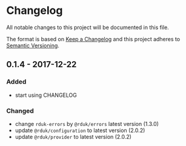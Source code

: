 # Changelog
All notable changes to this project will be documented in this file.

The format is based on [Keep a Changelog](http://keepachangelog.com/en/1.0.0/)
and this project adheres to [Semantic Versioning](http://semver.org/spec/v2.0.0.html).

## 0.1.4 - 2017-12-22
### Added
- start using CHANGELOG
### Changed
- change `rduk-errors` by `@rduk/errors` latest version (1.3.0)
- update `@rduk/configuration` to latest version (2.0.2)
- update `@rduk/provider` to latest version (2.0.2)